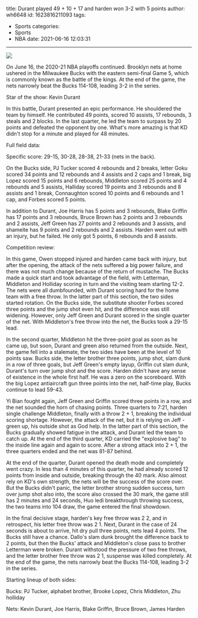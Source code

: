 title: Durant played 49 + 10 + 17 and harden won 3-2 with 5 points
author: wh6648
id: 1623816211093
tags: 
- Sports
categories: 
- Sports
- NBA
date: 2021-06-16 12:03:31
---
![](https://p2.itc.cn/q_70/images01/20210616/968fd74c267343ef8586b99f55cb8a28.jpeg)


On June 16, the 2020-21 NBA playoffs continued. Brooklyn nets at home ushered in the Milwaukee Bucks with the eastern semi-final Game 5, which is commonly known as the battle of the kings. At the end of the game, the nets narrowly beat the Bucks 114-108, leading 3-2 in the series.

Star of the show: Kevin Durant

In this battle, Durant presented an epic performance. He shouldered the team by himself. He contributed 49 points, scored 10 assists, 17 rebounds, 3 steals and 2 blocks. In the last quarter, he led the team to surpass by 20 points and defeated the opponent by one. What's more amazing is that KD didn't stop for a minute and played for 48 minutes.

Full field data:

Specific score: 29-15, 30-28, 28-38, 21-33 (nets in the back).

On the Bucks side, PJ Tucker scored 4 rebounds and 2 breaks, letter Goku scored 34 points and 12 rebounds and 4 assists and 2 caps and 1 break, big Lopez scored 15 points and 6 rebounds, Middleton scored 25 points and 4 rebounds and 5 assists, Halliday scored 19 points and 3 rebounds and 8 assists and 1 break, Connaughton scored 10 points and 6 rebounds and 1 cap, and Forbes scored 5 points.

In addition to Durant, Joe Harris has 5 points and 3 rebounds, Blake Griffin has 17 points and 3 rebounds, Bruce Brown has 2 points and 3 rebounds and 2 assists, Jeff Green has 27 points and 2 rebounds and 3 assists, and shameite has 9 points and 2 rebounds and 2 assists. Harden went out with an injury, but he failed. He only got 5 points, 6 rebounds and 8 assists.

Competition review:

In this game, Owen stopped injured and harden came back with injury, but after the opening, the attack of the nets suffered a big power failure, and there was not much change because of the return of mustache. The Bucks made a quick start and took advantage of the field, with Letterman, Middleton and Holliday scoring in turn and the visiting team starting 12-2. The nets were all dumbfounded, with Durant scoring hard for the home team with a free throw. In the latter part of this section, the two sides started rotation. On the Bucks side, the substitute shooter Forbes scored three points and the jump shot even hit, and the difference was still widening. However, only Jeff Green and Durant scored in the single quarter of the net. With Middleton's free throw into the net, the Bucks took a 29-15 lead.

In the second quarter, Middleton hit the three-point goal as soon as he came up, but soon, Durant and green also returned from the outside. Next, the game fell into a stalemate, the two sides have been at the level of 10 points saw. Bucks side, the letter brother three points, jump shot, slam dunk in a row of three goals, but Jeff Green's empty layup, Griffin cut slam dunk, Durant's turn over jump shot and the score. Harden didn't have any sense of existence in the whole first half. He was a zero on the scoreboard. With the big Lopez antiaircraft gun three points into the net, half-time play, Bucks continue to lead 59-43.

Yi Bian fought again, Jeff Green and Griffin scored three points in a row, and the net sounded the horn of chasing points. Three quarters to 7:21, harden single challenge Middleton, finally with a throw 2 + 1, breaking the individual scoring shortage. However, the attack of the net, but it is relying on Jeff - green up, his outside shot as God help. In the latter part of this section, the Bucks gradually showed fatigue in the attack, and Durant led the team to catch up. At the end of the third quarter, KD carried the "explosive bag" to the inside line again and again to score. After a strong attack into 2 + 1, the three quarters ended and the net was 81-87 behind.

At the end of the quarter, Durant opened the death mode and completely went crazy. In less than 4 minutes of this quarter, he had already scored 12 points from inside and outside, breaking through the 40 mark. Also almost rely on KD's own strength, the nets will be the success of the score over. But the Bucks didn't panic, the letter brother strong sudden success, turn over jump shot also into, the score also crossed the 30 mark, the game still has 2 minutes and 24 seconds, Huo ledi breakthrough throwing success, the two teams into 104 draw, the game entered the final showdown.

In the final decisive stage, harden's key free throw was 2 2, and in retrospect, his letter free throw was 2 1. Next, Durant in the case of 24 seconds is about to arrive, hit dry pull three points, nets lead 4 points. The Bucks still have a chance. Dallo's slam dunk brought the difference back to 2 points, but then the Bucks' attack and Middleton's close pass to brother Letterman were broken. Durant withstood the pressure of two free throws, and the letter brother free throw was 2 1, suspense was killed completely. At the end of the game, the nets narrowly beat the Bucks 114-108, leading 3-2 in the series.

Starting lineup of both sides:

Bucks: PJ Tucker, alphabet brother, Brooke Lopez, Chris Middleton, Zhu holliday

Nets: Kevin Durant, Joe Harris, Blake Griffin, Bruce Brown, James Harden

